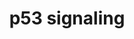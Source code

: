 ---
annotations:
- type: Pathway Ontology
  value: p53 signaling pathway
authors:
- Lindarieswijk
- MaintBot
- Egonw
- Jmelius
- Fehrhart
description: http://www.kegg.jp/ (mmu04115)  p53 activation is induced by a number
  of stress signals, including DNA damage, oxidative stress and activated oncogenes.
  The p53 protein is employed as a transcriptional activator of p53-regulated genes.
  This results in three major outputs; cell cycle arrest, cellular senescence or apoptosis.
  Other p53-regulated gene functions communicate with adjacent cells, repair the damaged
  DNA or set up positive and negative feedback loops that enhance or attenuate the
  functions of the p53 protein and integrate these stress responses with other signal
  transduction pathways.
last-edited: 2016-08-01
organisms:
- Mus musculus
redirect_from:
- /index.php/Pathway:WP2902
- /instance/WP2902
schema-jsonld:
- '@context': https://schema.org/
  '@id': https://wikipathways.github.io/pathways/WP2902.html
  '@type': Dataset
  creator:
    '@type': Organization
    name: WikiPathways
  description: http://www.kegg.jp/ (mmu04115)  p53 activation is induced by a number
    of stress signals, including DNA damage, oxidative stress and activated oncogenes.
    The p53 protein is employed as a transcriptional activator of p53-regulated genes.
    This results in three major outputs; cell cycle arrest, cellular senescence or
    apoptosis. Other p53-regulated gene functions communicate with adjacent cells,
    repair the damaged DNA or set up positive and negative feedback loops that enhance
    or attenuate the functions of the p53 protein and integrate these stress responses
    with other signal transduction pathways.
  keywords:
  - mmu-miR-9-5p
  - Shisa5
  - mmu-miR-294-3p
  - mmu-miR-19b-3p
  - mmu-miR-449a-5p
  - mmu-miR-340-5p
  - mmu-miR-103a-3p
  - Siah1b
  - mmu-miR-16-5p
  - Gadd45g
  - mmu-miR-291a-3p
  - mmu-miR-34b-5p
  - Casp8
  - Bid
  - Trp73
  - Siah1a
  - mmu-miR-7b-5p
  - Ccnd3
  - Cycs
  - mmu-miR-29b-3p
  - Mdm4
  - mmu-miR-181a-5p
  - Igf1
  - Perp
  - Pten
  - mmu-miR-21a-5p
  - Ccnb2
  - Rfwd2
  - Ppm1d
  - mmu-miR-124-3p
  - mmu-miR-18a-5p
  - Bai1
  - Gadd45b
  - Casp3
  - mmu-miR-17-5p
  - Serpinb5
  - Chek1
  - mmu-miR-758-3p
  - Ccnd2
  - mmu-miR-21-5p
  - Cd82
  - Chek2
  - Ccnb1
  - mmu-miR-223-3p
  - mmu-miR-486-5p
  - Ccne2
  - Apaf1
  - Gadd45a
  - mmu-miR-24-3p
  - mmu-miR-30e-5p
  - Steap3
  - Rprm
  - mmu-miR-295-3p
  - Pmaip1
  - Cyct
  - Atr
  - Trp53
  - Cdkn1a
  - Cdk4
  - mmu-miR-291b-3p
  - mmu-miR-297a-5p
  - Bax
  - mmu-miR-425-5p
  - Thbs1
  - Sfn
  - Mdm2
  - mmu-miR-122-5p
  - Atm
  - mmu-miR-145a-5p
  - Zmat3
  - mmu-miR-149-5p
  - Ddb2
  - Ccnb3
  - Fas
  - mmu-miR-15a-5p
  - Cdk2
  - Pidd1
  - mmu-miR-302d-3p
  - mmu-miR-503-5p
  - Serpine1
  - Sesn3
  - mmu-miR-1a-3p
  - mmu-miR-20a-5p
  - Ei24
  - Gtse1
  - Bbc3
  - Cdk6
  - Ccng2
  - Sesn2
  - Cdk1
  - Sesn1
  - Ccne1
  - Ccnd1
  - Casp9
  - Tsc2
  - mmu-miR-362-5p
  - Ccng1
  - Rrm2
  - mmu-miR-301b-3p
  - mmu-miR-216a-5p
  - Igfbp3
  - Gm5593
  - mmu-miR-181b-5p
  - Cdkn2a
  - Rrm2b
  - Rchy1
  - mmu-miR-195a-5p
  - mmu-miR-217-5p
  - mmu-let-7b-5p
  license: CC0
  name: p53 signaling
seo: CreativeWork
title: p53 signaling
wpid: WP2902
---